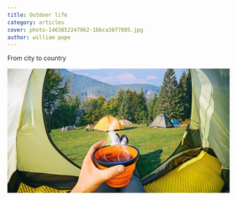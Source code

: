 ```yaml
---
title: Outdoor life
category: articles
cover: photo-1463852247062-1bbca38f7805.jpg
author: william pope
---
```


From city to country

![unsplash.com](./photo-1463852247062-1bbca38f7805.jpg)



